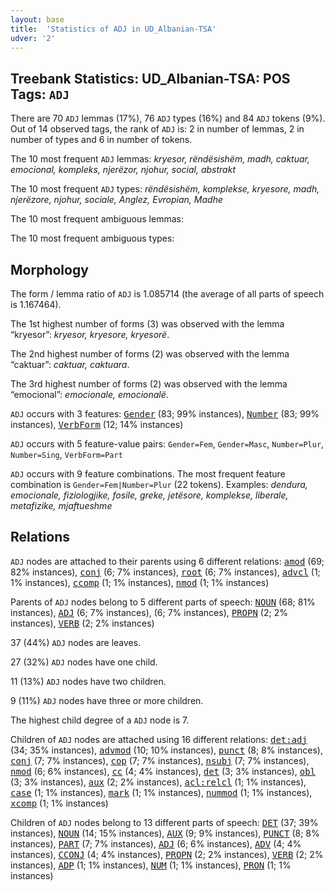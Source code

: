 ```yaml
---
layout: base
title:  'Statistics of ADJ in UD_Albanian-TSA'
udver: '2'
---
```


## Treebank Statistics: UD_Albanian-TSA: POS Tags: `ADJ`

There are 70 `ADJ` lemmas (17%), 76 `ADJ` types (16%) and 84 `ADJ` tokens (9%).
Out of 14 observed tags, the rank of `ADJ` is: 2 in number of lemmas, 2 in number of types and 6 in number of tokens.

The 10 most frequent `ADJ` lemmas: <em>kryesor, rëndësishëm, madh, caktuar, emocional, kompleks, njerëzor, njohur, social, abstrakt</em>

The 10 most frequent `ADJ` types:  <em>rëndësishëm, komplekse, kryesore, madh, njerëzore, njohur, sociale, Anglez, Evropian, Madhe</em>

The 10 most frequent ambiguous lemmas: 

The 10 most frequent ambiguous types:  



## Morphology

The form / lemma ratio of `ADJ` is 1.085714 (the average of all parts of speech is 1.167464).

The 1st highest number of forms (3) was observed with the lemma “kryesor”: <em>kryesor, kryesore, kryesorë</em>.

The 2nd highest number of forms (2) was observed with the lemma “caktuar”: <em>caktuar, caktuara</em>.

The 3rd highest number of forms (2) was observed with the lemma “emocional”: <em>emocionale, emocionalë</em>.

`ADJ` occurs with 3 features: <tt><a href="sq_tsa-feat-Gender.html">Gender</a></tt> (83; 99% instances), <tt><a href="sq_tsa-feat-Number.html">Number</a></tt> (83; 99% instances), <tt><a href="sq_tsa-feat-VerbForm.html">VerbForm</a></tt> (12; 14% instances)

`ADJ` occurs with 5 feature-value pairs: `Gender=Fem`, `Gender=Masc`, `Number=Plur`, `Number=Sing`, `VerbForm=Part`

`ADJ` occurs with 9 feature combinations.
The most frequent feature combination is `Gender=Fem|Number=Plur` (22 tokens).
Examples: <em>dendura, emocionale, fiziologjike, fosile, greke, jetësore, komplekse, liberale, metafizike, mjaftueshme</em>


## Relations

`ADJ` nodes are attached to their parents using 6 different relations: <tt><a href="sq_tsa-dep-amod.html">amod</a></tt> (69; 82% instances), <tt><a href="sq_tsa-dep-conj.html">conj</a></tt> (6; 7% instances), <tt><a href="sq_tsa-dep-root.html">root</a></tt> (6; 7% instances), <tt><a href="sq_tsa-dep-advcl.html">advcl</a></tt> (1; 1% instances), <tt><a href="sq_tsa-dep-ccomp.html">ccomp</a></tt> (1; 1% instances), <tt><a href="sq_tsa-dep-nmod.html">nmod</a></tt> (1; 1% instances)

Parents of `ADJ` nodes belong to 5 different parts of speech: <tt><a href="sq_tsa-pos-NOUN.html">NOUN</a></tt> (68; 81% instances), <tt><a href="sq_tsa-pos-ADJ.html">ADJ</a></tt> (6; 7% instances),  (6; 7% instances), <tt><a href="sq_tsa-pos-PROPN.html">PROPN</a></tt> (2; 2% instances), <tt><a href="sq_tsa-pos-VERB.html">VERB</a></tt> (2; 2% instances)

37 (44%) `ADJ` nodes are leaves.

27 (32%) `ADJ` nodes have one child.

11 (13%) `ADJ` nodes have two children.

9 (11%) `ADJ` nodes have three or more children.

The highest child degree of a `ADJ` node is 7.

Children of `ADJ` nodes are attached using 16 different relations: <tt><a href="sq_tsa-dep-det-adj.html">det:adj</a></tt> (34; 35% instances), <tt><a href="sq_tsa-dep-advmod.html">advmod</a></tt> (10; 10% instances), <tt><a href="sq_tsa-dep-punct.html">punct</a></tt> (8; 8% instances), <tt><a href="sq_tsa-dep-conj.html">conj</a></tt> (7; 7% instances), <tt><a href="sq_tsa-dep-cop.html">cop</a></tt> (7; 7% instances), <tt><a href="sq_tsa-dep-nsubj.html">nsubj</a></tt> (7; 7% instances), <tt><a href="sq_tsa-dep-nmod.html">nmod</a></tt> (6; 6% instances), <tt><a href="sq_tsa-dep-cc.html">cc</a></tt> (4; 4% instances), <tt><a href="sq_tsa-dep-det.html">det</a></tt> (3; 3% instances), <tt><a href="sq_tsa-dep-obl.html">obl</a></tt> (3; 3% instances), <tt><a href="sq_tsa-dep-aux.html">aux</a></tt> (2; 2% instances), <tt><a href="sq_tsa-dep-acl-relcl.html">acl:relcl</a></tt> (1; 1% instances), <tt><a href="sq_tsa-dep-case.html">case</a></tt> (1; 1% instances), <tt><a href="sq_tsa-dep-mark.html">mark</a></tt> (1; 1% instances), <tt><a href="sq_tsa-dep-nummod.html">nummod</a></tt> (1; 1% instances), <tt><a href="sq_tsa-dep-xcomp.html">xcomp</a></tt> (1; 1% instances)

Children of `ADJ` nodes belong to 13 different parts of speech: <tt><a href="sq_tsa-pos-DET.html">DET</a></tt> (37; 39% instances), <tt><a href="sq_tsa-pos-NOUN.html">NOUN</a></tt> (14; 15% instances), <tt><a href="sq_tsa-pos-AUX.html">AUX</a></tt> (9; 9% instances), <tt><a href="sq_tsa-pos-PUNCT.html">PUNCT</a></tt> (8; 8% instances), <tt><a href="sq_tsa-pos-PART.html">PART</a></tt> (7; 7% instances), <tt><a href="sq_tsa-pos-ADJ.html">ADJ</a></tt> (6; 6% instances), <tt><a href="sq_tsa-pos-ADV.html">ADV</a></tt> (4; 4% instances), <tt><a href="sq_tsa-pos-CCONJ.html">CCONJ</a></tt> (4; 4% instances), <tt><a href="sq_tsa-pos-PROPN.html">PROPN</a></tt> (2; 2% instances), <tt><a href="sq_tsa-pos-VERB.html">VERB</a></tt> (2; 2% instances), <tt><a href="sq_tsa-pos-ADP.html">ADP</a></tt> (1; 1% instances), <tt><a href="sq_tsa-pos-NUM.html">NUM</a></tt> (1; 1% instances), <tt><a href="sq_tsa-pos-PRON.html">PRON</a></tt> (1; 1% instances)

